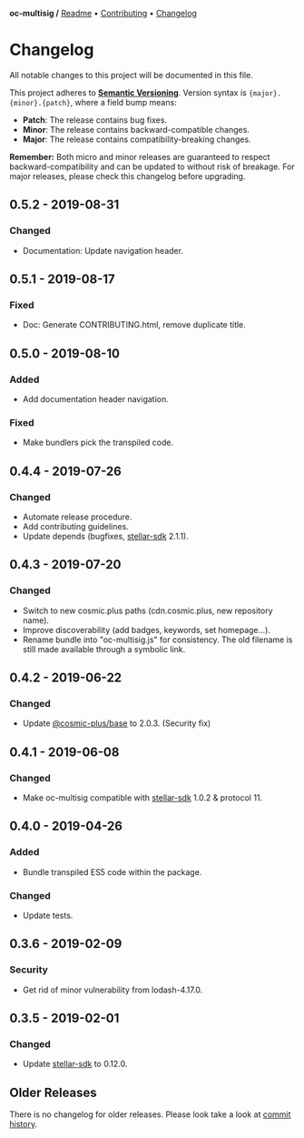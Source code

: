 **oc-multisig /**
[Readme](https://cosmic.plus/#view:js-oc-multisig)
• [Contributing](https://cosmic.plus/#view:js-oc-multisig/CONTRIBUTING)
• [Changelog](https://cosmic.plus/#view:js-oc-multisig/CHANGELOG)

# Changelog

All notable changes to this project will be documented in this file.

This project adheres to **[Semantic
Versioning](https://semver.org/spec/v2.0.0.html)**. Version syntax is
`{major}.{minor}.{patch}`, where a field bump means:

- **Patch**: The release contains bug fixes.
- **Minor**: The release contains backward-compatible changes.
- **Major**: The release contains compatibility-breaking changes.

**Remember:** Both micro and minor releases are guaranteed to respect
backward-compatibility and can be updated to without risk of breakage. For major
releases, please check this changelog before upgrading.

## 0.5.2 - 2019-08-31

### Changed

- Documentation: Update navigation header.

## 0.5.1 - 2019-08-17

### Fixed

- Doc: Generate CONTRIBUTING.html, remove duplicate title.

## 0.5.0 - 2019-08-10

### Added

- Add documentation header navigation.

### Fixed

- Make bundlers pick the transpiled code.

## 0.4.4 - 2019-07-26

### Changed

- Automate release procedure.
- Add contributing guidelines.
- Update depends (bugfixes, [stellar-sdk] 2.1.1).

## 0.4.3 - 2019-07-20

### Changed

- Switch to new cosmic.plus paths (cdn.cosmic.plus, new repository name).
- Improve discoverability (add badges, keywords, set homepage...).
- Rename bundle into "oc-multisig.js" for consistency. The old filename is still
  made available through a symbolic link.

## 0.4.2 - 2019-06-22

### Changed

- Update [@cosmic-plus/base] to 2.0.3. (Security fix)

## 0.4.1 - 2019-06-08

### Changed

- Make oc-multisig compatible with [stellar-sdk] 1.0.2 & protocol 11.

## 0.4.0 - 2019-04-26

### Added

- Bundle transpiled ES5 code within the package.

### Changed

- Update tests.

## 0.3.6 - 2019-02-09

### Security

- Get rid of minor vulnerability from lodash-4.17.0.

## 0.3.5 - 2019-02-01

### Changed

- Update [stellar-sdk] to 0.12.0.

## Older Releases

There is no changelog for older releases. Please look take a look at [commit
history](https://github.com/cosmic-plus/js-oc-multisig/commits/master).

[stellar-sdk]: https://github.com/stellar/js-stellar-sdk/blob/master/CHANGELOG.md
[@cosmic-plus/base]: https://github.com/cosmic-plus/js-base/blob/master/CHANGELOG.md
